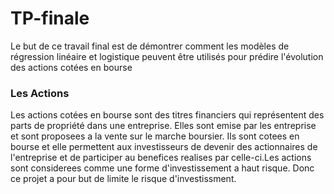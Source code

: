 # TP-finale

Le but de ce travail final est de démontrer comment les modèles de régression linéaire et logistique peuvent être utilisés pour prédire l'évolution des actions cotées en bourse

### Les Actions 

Les actions cotées en bourse sont des titres financiers qui représentent des parts de propriété dans une entreprise. Elles sont emise par les entreprise et sont proposees a la vente sur le marche boursier.  Ils sont cotees en bourse et elle permettent aux investisseurs de devenir des actionnaires de l'entreprise et de participer au benefices realises par celle-ci.Les actions sont considerees comme une forme d'investissement a haut risque. Donc ce projet a pour but de limite le risque d'investissment. 
